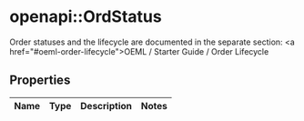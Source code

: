 # openapi::OrdStatus

Order statuses and the lifecycle are documented in the separate section: <a href=\"#oeml-order-lifecycle\">OEML / Starter Guide / Order Lifecycle</a> 
## Properties
Name | Type | Description | Notes
------------ | ------------- | ------------- | -------------


